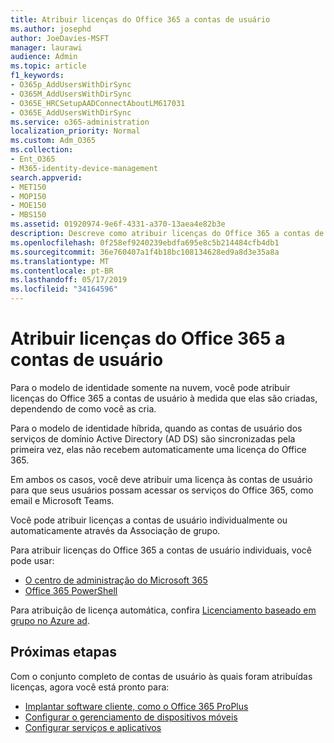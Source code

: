 ```yaml
---
title: Atribuir licenças do Office 365 a contas de usuário
ms.author: josephd
author: JoeDavies-MSFT
manager: laurawi
audience: Admin
ms.topic: article
f1_keywords:
- O365p_AddUsersWithDirSync
- O365M_AddUsersWithDirSync
- O365E_HRCSetupAADConnectAboutLM617031
- O365E_AddUsersWithDirSync
ms.service: o365-administration
localization_priority: Normal
ms.custom: Adm_O365
ms.collection:
- Ent_O365
- M365-identity-device-management
search.appverid:
- MET150
- MOP150
- MOE150
- MBS150
ms.assetid: 01920974-9e6f-4331-a370-13aea4e82b3e
description: Descreve como atribuir licenças do Office 365 a contas de usuário, individualmente ou com base na associação de grupo.
ms.openlocfilehash: 0f258ef9240239ebdfa695e8c5b214484cfb4db1
ms.sourcegitcommit: 36e760407a1f4b18bc108134628ed9a8d3e35a8a
ms.translationtype: MT
ms.contentlocale: pt-BR
ms.lasthandoff: 05/17/2019
ms.locfileid: "34164596"
---
```

# <a name="assign-office-365-licenses-to-user-accounts"></a>Atribuir licenças do Office 365 a contas de usuário

Para o modelo de identidade somente na nuvem, você pode atribuir licenças do Office 365 a contas de usuário à medida que elas são criadas, dependendo de como você as cria.

Para o modelo de identidade híbrida, quando as contas de usuário dos serviços de domínio Active Directory (AD DS) são sincronizadas pela primeira vez, elas não recebem automaticamente uma licença do Office 365.

Em ambos os casos, você deve atribuir uma licença às contas de usuário para que seus usuários possam acessar os serviços do Office 365, como email e Microsoft Teams.

Você pode atribuir licenças a contas de usuário individualmente ou automaticamente através da Associação de grupo.

Para atribuir licenças do Office 365 a contas de usuário individuais, você pode usar:

- [O centro de administração do Microsoft 365](https://docs.microsoft.com/office365/admin/subscriptions-and-billing/assign-licenses-to-users)
- [Office 365 PowerShell](https://docs.microsoft.com/office365/enterprise/powershell/assign-licenses-to-user-accounts-with-office-365-powershell)

Para atribuição de licença automática, confira [Licenciamento baseado em grupo no Azure ad](https://docs.microsoft.com/azure/active-directory/fundamentals/active-directory-licensing-whatis-azure-portal).

## <a name="next-steps"></a>Próximas etapas

Com o conjunto completo de contas de usuário às quais foram atribuídas licenças, agora você está pronto para:

- [Implantar software cliente, como o Office 365 ProPlus](https://docs.microsoft.com/DeployOffice/deployment-guide-for-office-365-proplus)
- [Configurar o gerenciamento de dispositivos móveis](https://support.office.com/article/set-up-mobile-device-management-mdm-in-office-365-dd892318-bc44-4eb1-af00-9db5430be3cd)
- [Configurar serviços e aplicativos](configure-services-and-applications.md)
